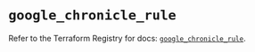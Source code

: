 # `google_chronicle_rule`

Refer to the Terraform Registry for docs: [`google_chronicle_rule`](https://registry.terraform.io/providers/hashicorp/google-beta/6.19.0/docs/resources/google_chronicle_rule).
